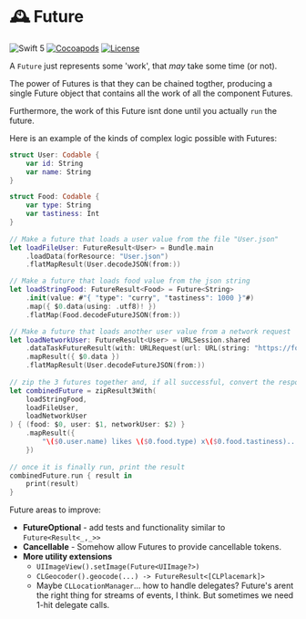 # 🕰 Future

![Swift 5](https://github.com/tjek/swift-future/workflows/Swift/badge.svg)
[![Cocoapods](https://img.shields.io/cocoapods/v/Tjek-Future.svg)](http://cocoapods.org/pods/Tjek-Future)
[![License](http://img.shields.io/badge/license-MIT-brightgreen.svg)](LICENSE.md)

A `Future` just represents some 'work', that _may_ take some time (or not).

The power of Futures is that they can be chained togther, producing a single Future object that contains all the work of all the component Futures. 

Furthermore, the work of this Future isnt done until you actually `run` the future.

Here is an example of the kinds of complex logic possible with Futures:

```swift
struct User: Codable {
    var id: String
    var name: String
}

struct Food: Codable {
    var type: String
    var tastiness: Int
}
    
// Make a future that loads a user value from the file "User.json"
let loadFileUser: FutureResult<User> = Bundle.main
    .loadData(forResource: "User.json")
    .flatMapResult(User.decodeJSON(from:))

// Make a future that loads food value from the json string
let loadStringFood: FutureResult<Food> = Future<String>
    .init(value: #"{ "type": "curry", "tastiness": 1000 }"#)
    .map({ $0.data(using: .utf8)! })
    .flatMap(Food.decodeFutureJSON(from:))

// Make a future that loads another user value from a network request
let loadNetworkUser: FutureResult<User> = URLSession.shared
    .dataTaskFutureResult(with: URLRequest(url: URL(string: "https://foo.bar")!))
    .mapResult({ $0.data })
    .flatMapResult(User.decodeFutureJSON(from:))
    
// zip the 3 futures together and, if all successful, convert the response into a string.
let combinedFuture = zipResult3With(
    loadStringFood,
    loadFileUser,
    loadNetworkUser
) { (food: $0, user: $1, networkUser: $2) }
    .mapResult({
        "\($0.user.name) likes \($0.food.type) x\($0.food.tastiness)... networkUser: '\($0.networkUser.name)'"
    })
    
// once it is finally run, print the result
combinedFuture.run { result in
    print(result)
} 
```


Future areas to improve:

- **FutureOptional** - add tests and functionality similar to `Future<Result<_,_>>`
- **Cancellable** - Somehow allow Futures to provide cancellable tokens.
- **More utility extensions** 
	- `UIImageView().setImage(Future<UIImage?>)`
	- `CLGeocoder().geocode(...) -> FutureResult<[CLPlacemark]>`
	- Maybe `CLLocationManager`... how to handle delegates? Future's arent the right thing for streams of events, I think. But sometimes we need 1-hit delegate calls.

